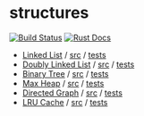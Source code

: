 # structures

[![Build Status][build-badge]][build-status]
[![Rust Docs][docs-badge]][docs-url]

- [Linked List](https://airt.github.io/structures-rs/structures/list/struct.List.html)
  / [src](src/list.rs)
  / [tests](src/list.rs#L99)
- [Doubly Linked List](https://airt.github.io/structures-rs/structures/doublylist/struct.DoublyList.html)
  / [src](src/doublylist.rs)
  / [tests](src/doublylist.rs#L211)
- [Binary Tree](https://airt.github.io/structures-rs/structures/tree/enum.Tree.html)
  / [src](src/tree.rs)
  / [tests](src/tree.rs#L116)
- [Max Heap](https://airt.github.io/structures-rs/structures/heap/struct.Heap.html)
  / [src](src/heap.rs)
  / [tests](src/heap.rs#L117)
- [Directed Graph](https://airt.github.io/structures-rs/structures/graph/struct.Graph.html)
  / [src](src/graph.rs)
  / [tests](src/graph.rs#L199)
- [LRU Cache](https://airt.github.io/structures-rs/structures/cache/lru/struct.LRU.html)
  / [src](src/cache/lru.rs)
  / [tests](src/cache/lru.rs#L101)

[build-badge]: https://img.shields.io/travis/airt/structures-rs.svg
[build-status]: https://travis-ci.org/airt/structures-rs
[docs-badge]: https://img.shields.io/badge/docs-0.0.0-blue.svg
[docs-url]: https://airt.github.io/structures-rs/structures
